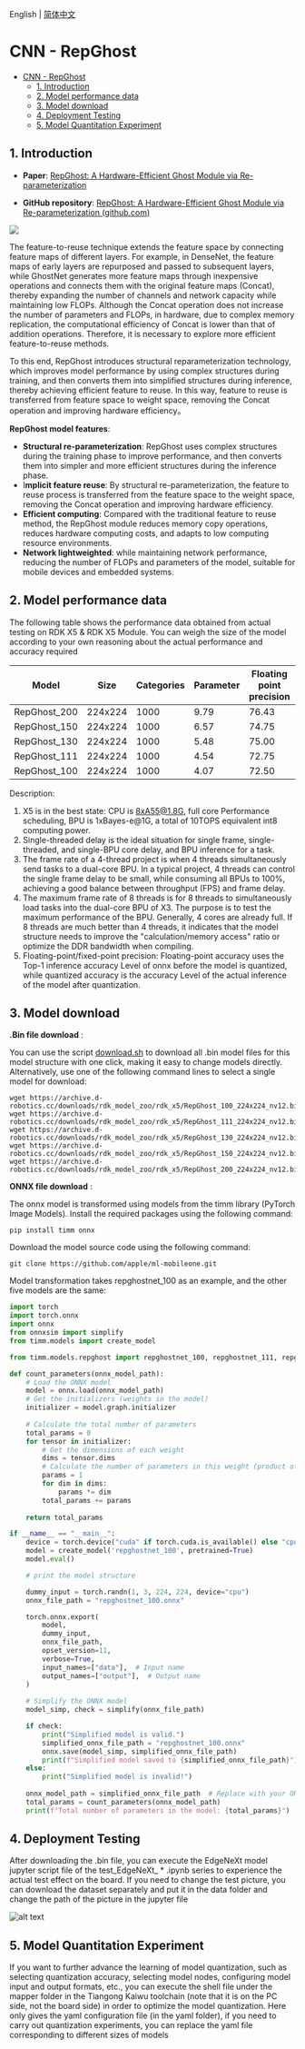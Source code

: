 English | [简体中文](./README_cn.md)

# CNN - RepGhost

- [CNN - RepGhost](#cnn---repghost)
  - [1. Introduction](#1-introduction)
  - [2. Model performance data](#2-model-performance-data)
  - [3. Model download](#3-model-download)
  - [4. Deployment Testing](#4-deployment-testing)
  - [5. Model Quantitation Experiment](#5-model-quantitation-experiment)


## 1. Introduction

- **Paper**: [RepGhost: A Hardware-Efficient Ghost Module via Re-parameterization](https://arxiv.org/abs/2211.06088)

- **GitHub repository**: [RepGhost: A Hardware-Efficient Ghost Module via Re-parameterization (github.com)](https://github.com/ChengpengChen/RepGhost)

![](./data/RepGhost_architecture.png)

The feature-to-reuse technique extends the feature space by connecting feature maps of different layers. For example, in DenseNet, the feature maps of early layers are repurposed and passed to subsequent layers, while GhostNet generates more feature maps through inexpensive operations and connects them with the original feature maps (Concat), thereby expanding the number of channels and network capacity while maintaining low FLOPs. Although the Concat operation does not increase the number of parameters and FLOPs, in hardware, due to complex memory replication, the computational efficiency of Concat is lower than that of addition operations. Therefore, it is necessary to explore more efficient feature-to-reuse methods.

To this end, RepGhost introduces structural reparameterization technology, which improves model performance by using complex structures during training, and then converts them into simplified structures during inference, thereby achieving efficient feature to reuse. In this way, feature to reuse is transferred from feature space to weight space, removing the Concat operation and improving hardware efficiency。


**RepGhost model features**:

- **Structural re-parameterization**: RepGhost uses complex structures during the training phase to improve performance, and then converts them into simpler and more efficient structures during the inference phase.
- I**mplicit feature reuse**: By structural re-parameterization, the feature to reuse process is transferred from the feature space to the weight space, removing the Concat operation and improving hardware efficiency.
- **Efficient computing**: Compared with the traditional feature to reuse method, the RepGhost module reduces memory copy operations, reduces hardware computing costs, and adapts to low computing resource environments.
- **Network lightweighted**: while maintaining network performance, reducing the number of FLOPs and parameters of the model, suitable for mobile devices and embedded systems.


## 2. Model performance data

The following table shows the performance data obtained from actual testing on RDK X5 & RDK X5 Module. You can weigh the size of the model according to your own reasoning about the actual performance and accuracy required

| Model       | Size    | Categories | Parameter | Floating point precision | Quantization accuracy | Latency/throughput (single-threaded) | Latency/throughput (multi-threaded) | Frame rate(FPS) |
| ----------- | ------- | ---------- | --------- | ------------------------ | --------------------- | ------------------------------------ | ----------------------------------- | --------------- |
| RepGhost_200 | 224x224 | 1000 | 9.79   | 76.43 | 75.25 | 2.89        | 8.76        | 451.42 |
| RepGhost_150 | 224x224 | 1000 | 6.57   | 74.75 | 73.50 | 2.20        | 6.30        | 626.60 |
| RepGhost_130 | 224x224 | 1000 | 5.48   | 75.00 | 73.57 | 1.87        | 5.30        | 743.56 |
| RepGhost_111 | 224x224 | 1000 | 4.54   | 72.75 | 71.25 | 1.71        | 4.47        | 881.19 |
| RepGhost_100 | 224x224 | 1000 | 4.07   | 72.50 | 72.25 | 1.55        | 4.08        | 964.69 |

Description:
1. X5 is in the best state: CPU is 8xA55@1.8G, full core Performance scheduling, BPU is 1xBayes-e@1G, a total of 10TOPS equivalent int8 computing power.
2. Single-threaded delay is the ideal situation for single frame, single-threaded, and single-BPU core delay, and BPU inference for a task.
3. The frame rate of a 4-thread project is when 4 threads simultaneously send tasks to a dual-core BPU. In a typical project, 4 threads can control the single frame delay to be small, while consuming all BPUs to 100%, achieving a good balance between throughput (FPS) and frame delay.
4. The maximum frame rate of 8 threads is for 8 threads to simultaneously load tasks into the dual-core BPU of X3. The purpose is to test the maximum performance of the BPU. Generally, 4 cores are already full. If 8 threads are much better than 4 threads, it indicates that the model structure needs to improve the "calculation/memory access" ratio or optimize the DDR bandwidth when compiling.
5. Floating-point/fixed-point precision: Floating-point accuracy uses the Top-1 inference accuracy Level of onnx before the model is quantized, while quantized accuracy is the accuracy Level of the actual inference of the model after quantization.


## 3. Model download

**.Bin file download** :

You can use the script [download.sh](./model/download.sh) to download all .bin model files for this model structure with one click, making it easy to change models directly. Alternatively, use one of the following command lines to select a single model for download:

```shell
wget https://archive.d-robotics.cc/downloads/rdk_model_zoo/rdk_x5/RepGhost_100_224x224_nv12.bin
wget https://archive.d-robotics.cc/downloads/rdk_model_zoo/rdk_x5/RepGhost_111_224x224_nv12.bin
wget https://archive.d-robotics.cc/downloads/rdk_model_zoo/rdk_x5/RepGhost_130_224x224_nv12.bin
wget https://archive.d-robotics.cc/downloads/rdk_model_zoo/rdk_x5/RepGhost_150_224x224_nv12.bin
wget https://archive.d-robotics.cc/downloads/rdk_model_zoo/rdk_x5/RepGhost_200_224x224_nv12.bin
```

**ONNX file download** :

The onnx model is transformed using models from the timm library (PyTorch Image Models). Install the required packages using the following command:

```shell
pip install timm onnx
```

Download the model source code using the following command:

```shell
git clone https://github.com/apple/ml-mobileone.git
```

Model transformation takes repghostnet_100 as an example, and the other five models are the same:

```Python
import torch
import torch.onnx
import onnx
from onnxsim import simplify
from timm.models import create_model

from timm.models.repghost import repghostnet_100, repghostnet_111, repghostnet_130, repghostnet_150, repghostnet_200

def count_parameters(onnx_model_path):
    # Load the ONNX model
    model = onnx.load(onnx_model_path)
    # Get the initializers (weights in the model)
    initializer = model.graph.initializer
    
    # Calculate the total number of parameters
    total_params = 0
    for tensor in initializer:
        # Get the dimensions of each weight
        dims = tensor.dims
        # Calculate the number of parameters in this weight (product of all dimensions)
        params = 1
        for dim in dims:
            params *= dim
        total_params += params
    
    return total_params

if __name__ == "__main__":
    device = torch.device("cuda" if torch.cuda.is_available() else "cpu")
    model = create_model('repghostnet_100', pretrained=True)
    model.eval()

    # print the model structure

    dummy_input = torch.randn(1, 3, 224, 224, device="cpu")
    onnx_file_path = "repghostnet_100.onnx"

    torch.onnx.export(
        model,
        dummy_input,
        onnx_file_path,
        opset_version=11,
        verbose=True,
        input_names=["data"],  # Input name
        output_names=["output"],  # Output name
    )
    
    # Simplify the ONNX model
    model_simp, check = simplify(onnx_file_path)

    if check:
        print("Simplified model is valid.")
        simplified_onnx_file_path = "repghostnet_100.onnx"
        onnx.save(model_simp, simplified_onnx_file_path)
        print(f"Simplified model saved to {simplified_onnx_file_path}")
    else:
        print("Simplified model is invalid!")
        
    onnx_model_path = simplified_onnx_file_path  # Replace with your ONNX model path
    total_params = count_parameters(onnx_model_path)
    print(f"Total number of parameters in the model: {total_params}")
```

## 4. Deployment Testing

After downloading the .bin file, you can execute the EdgeNeXt model jupyter script file of the test_EdgeNeXt_ * .ipynb series to experience the actual test effect on the board. If you need to change the test picture, you can download the dataset separately and put it in the data folder and change the path of the picture in the jupyter file

![alt text](./data/inference.png)

## 5. Model Quantitation Experiment

If you want to further advance the learning of model quantization, such as selecting quantization accuracy, selecting model nodes, configuring model input and output formats, etc., you can execute the shell file under the mapper folder in the Tiangong Kaiwu toolchain (note that it is on the PC side, not the board side) in order to optimize the model quantization. Here only gives the yaml configuration file (in the yaml folder), if you need to carry out quantization experiments, you can replace the yaml file corresponding to different sizes of models